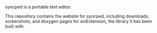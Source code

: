 syncped is a portable text editor. 

This repository contains the website for syncped, including downloads, screenshots,
and doxygen pages for wxExtension, the library it has been built with.
